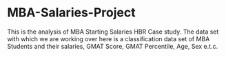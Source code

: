 # MBA-Salaries-Project
This is the analysis of MBA Starting Salaries HBR Case study. The data set with which we are working over here is a classification data set of MBA Students and their salaries, GMAT Score, GMAT Percentile, Age, Sex e.t.c.  
